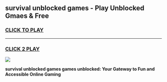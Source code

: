 
## survival unblocked games - Play Unblocked Gmaes & Free
<h3>
<a href="https://news.freeplayer.one?title=survival_unblocked_games&ref=16F">CLICK TO PLAY</a></h3>
<hr>

<h3>
<a href="https://news.freeplayer.one?title=survival_unblocked_games&ref=16F">CLICK 2 PLAY</a>
  
</h3>

<a href="https://news.freeplayer.one?title=survival_unblocked_games&ref=16F/"><img src="https://clearcache.store/games.png"></a>


**survival unblocked games games unblocked: Your Gateway to Fun and Accessible Online Gaming**
